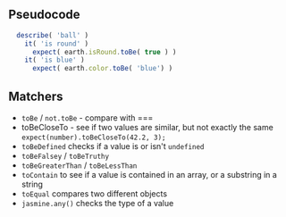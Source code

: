 ## Pseudocode

```js
  describe( 'ball' )
    it( 'is round' )
      expect( earth.isRound.toBe( true ) )
    it( 'is blue' )
      expect( earth.color.toBe( 'blue') )
```

## Matchers

- `toBe` / `not.toBe` - compare with ===
- toBeCloseTo - see if two values are similar, but not exactly the same
  `expect(number).toBeCloseTo(42.2, 3);`
- `toBeDefined` checks if a value is or isn't `undefined`
- `toBeFalsey` / `toBeTruthy`
- `toBeGreaterThan` / `toBeLessThan`
- `toContain` to see if a value is contained in an array, or a substring in a string
- `toEqual` compares two different objects
- `jasmine.any()` checks the type of a value 


